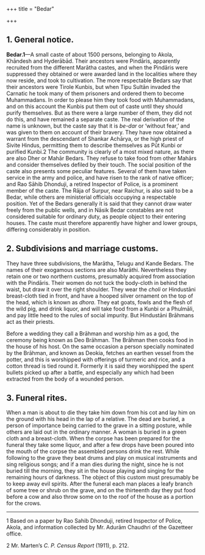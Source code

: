 +++
title = "Bedar"

+++


## 1. General notice.

**Bedar.1**—A small caste of about 1500 persons, belonging to Akola, Khāndesh and Hyderābād. Their ancestors were Pindāris, apparently recruited from the different Marātha castes, and when the Pindāris were suppressed they obtained or were awarded land in the localities where they now reside, and took to cultivation. The more respectable Bedars say that their ancestors were Tirole Kunbis, but when Tipu Sultān invaded the Carnatic he took many of them prisoners and ordered them to become Muhammadans. In order to please him they took food with Muhammadans, and on this account the Kunbis put them out of caste until they should purify themselves. But as there were a large number of them, they did not do this, and have remained a separate caste. The real derivation of the name is unknown, but the caste say that it is *be-dar* or ‘without fear,’ and was given to them on account of their bravery. They have now obtained a warrant from the descendant of Shankar Achārya, or the high priest of Sivite Hindus, permitting them to describe themselves as Pūt Kunbi or purified Kunbi.2 The community is clearly of a most mixed nature, as there are also Dher or Mahār Bedars. They refuse to take food from other Mahārs and consider themselves defiled by their touch. The social position of the caste also presents some peculiar features. Several of them have taken service in the army and police, and have risen to the rank of native officer; and Rao Sāhib Dhonduji, a retired Inspector of Police, is a prominent member of the caste. The Rāja of Surpur, near Raichur, is also said to be a Bedar, while others are ministerial officials occupying a respectable position. Yet of the Bedars generally it is said that they cannot draw water freely from the public wells, and in Nāsik Bedar constables are not considered suitable for ordinary duty, as people object to their entering houses. The caste must therefore apparently have higher and lower groups, differing considerably in position. 



## 2. Subdivisions and marriage customs.

They have three subdivisions, the Marātha, Telugu and Kande Bedars. The names of their exogamous sections are also Marāthi. Nevertheless they retain one or two northern customs, presumably acquired from association with the Pindāris. Their women do not tuck the body-cloth in behind the waist, but draw it over the right shoulder. They wear the *choli* or Hindustāni breast-cloth tied in front, and have a hooped silver ornament on the top of the head, which is known as *dhora*. They eat goats, fowls and the flesh of the wild pig, and drink liquor, and will take food from a Kunbi or a Phulmāli, and pay little heed to the rules of social impurity. But Hindustāni Brāhmans act as their priests. 

Before a wedding they call a Brāhman and worship him as a god, the ceremony being known as Deo Brāhman. The Brāhman then cooks food in the house of his host. On the same occasion a person specially nominated by the Brāhman, and known as Deokia, fetches an earthen vessel from the potter, and this is worshipped with offerings of turmeric and rice, and a cotton thread is tied round it. Formerly it is said they worshipped the spent bullets picked up after a battle, and especially any which had been extracted from the body of a wounded person. 



## 3. Funeral rites.

When a man is about to die they take him down from his cot and lay him on the ground with his head in the lap of a relative. The dead are buried, a person of importance being carried to the grave in a sitting posture, while others are laid out in the ordinary manner. A woman is buried in a green cloth and a breast-cloth. When the corpse has been prepared for the funeral they take some liquor, and after a few drops have been poured into the mouth of the corpse the assembled persons drink the rest. While following to the grave they beat drums and play on musical instruments and sing religious songs; and if a man dies during the night, since he is not buried till the morning, they sit in the house playing and singing for the remaining hours of darkness. The object of this custom must presumably be to keep away evil spirits. After the funeral each man places a leafy branch of some tree or shrub on the grave, and on the thirteenth day they put food before a cow and also throw some on to the roof of the house as a portion for the crows. 



* * *

1 Based on a paper by Rao Sahib Dhonduji, retired Inspector of Police, Akola, and information collected by Mr. Adurām Chaudhri of the Gazetteer office. 

2 Mr. Marten’s *C. P. Census Report* \(1911\), p. 212. 



